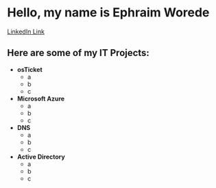 <h1>Hello, my name is Ephraim Worede</h1> <a href='https://www.linkedin.com/in/ephraim-worede/'>LinkedIn Link</a>

<h2>Here are some of my IT Projects:</h2>

- <b>osTicket</b>
  - a
  - b
  - c
- <b>Microsoft Azure</b>
  - a
  - b
  - c
- <b>DNS</b>
  - a
  - b
  - c
- <b>Active Directory</b>
  - a
  - b
  - c
